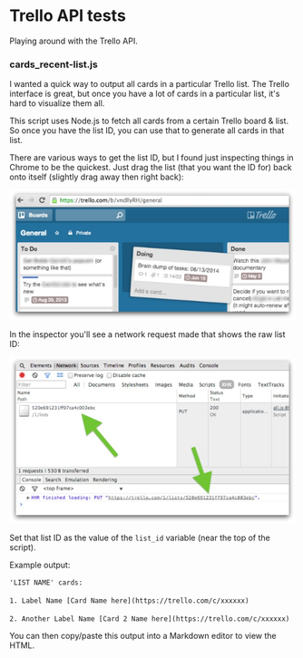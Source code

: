 # Trello API tests

Playing around with the Trello API.

### cards_recent-list.js

I wanted a quick way to output all cards in a particular Trello list. The Trello interface is great, but once you have a lot of cards in a particular list, it's hard to visualize them all.

This script uses Node.js to fetch all cards from a certain Trello board & list. So once you have the list ID, you can use that to generate all cards in that list.

There are various ways to get the list ID, but I found just inspecting things in Chrome to be the quickest. Just drag the list (that you want the ID for) back onto itself (slightly drag away then right back):

![Screenshot of Trello board - dragging a list](img/trello1.jpg)

In the inspector you'll see a network request made that shows the raw list ID:

![Screenshot of Chrome inspector - network request](img/trello2.jpg)

Set that list ID as the value of the `list_id` variable (near the top of the script).

Example output:

	'LIST NAME' cards:

	1. Label Name [Card Name here](https://trello.com/c/xxxxxx)

	2. Another Label Name [Card 2 Name here](https://trello.com/c/xxxxxx)

You can then copy/paste this output into a Markdown editor to view the HTML.